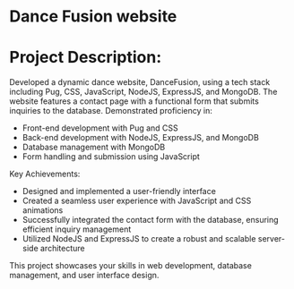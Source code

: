 # Dance Fusion website


# Project Description:

Developed a dynamic dance website, DanceFusion, using a tech stack including Pug, CSS, JavaScript, NodeJS, ExpressJS, and MongoDB. The website features a contact page with a functional form that submits inquiries to the database. Demonstrated proficiency in:

- Front-end development with Pug and CSS
- Back-end development with NodeJS, ExpressJS, and MongoDB
- Database management with MongoDB
- Form handling and submission using JavaScript

Key Achievements:

- Designed and implemented a user-friendly interface
- Created a seamless user experience with JavaScript and CSS animations
- Successfully integrated the contact form with the database, ensuring efficient inquiry management
- Utilized NodeJS and ExpressJS to create a robust and scalable server-side architecture

This project showcases your skills in web development, database management, and user interface design.